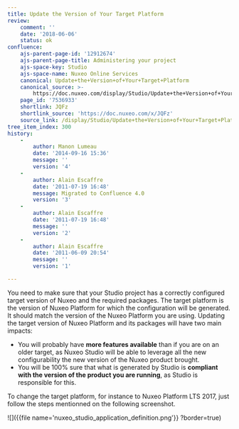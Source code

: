 ```yaml
---
title: Update the Version of Your Target Platform
review:
    comment: ''
    date: '2018-06-06'
    status: ok
confluence:
    ajs-parent-page-id: '12912674'
    ajs-parent-page-title: Administering your project
    ajs-space-key: Studio
    ajs-space-name: Nuxeo Online Services
    canonical: Update+the+Version+of+Your+Target+Platform
    canonical_source: >-
        https://doc.nuxeo.com/display/Studio/Update+the+Version+of+Your+Target+Platform
    page_id: '7536933'
    shortlink: JQFz
    shortlink_source: 'https://doc.nuxeo.com/x/JQFz'
    source_link: /display/Studio/Update+the+Version+of+Your+Target+Platform
tree_item_index: 300
history:
    -
        author: Manon Lumeau
        date: '2014-09-16 15:36'
        message: ''
        version: '4'
    -
        author: Alain Escaffre
        date: '2011-07-19 16:48'
        message: Migrated to Confluence 4.0
        version: '3'
    -
        author: Alain Escaffre
        date: '2011-07-19 16:48'
        message: ''
        version: '2'
    -
        author: Alain Escaffre
        date: '2011-06-09 20:54'
        message: ''
        version: '1'

---
```

You need to make sure that your Studio project has a correctly configured target version of Nuxeo and the required packages. The target platform is the version of Nuxeo Platform for which the configuration will be generated. It should match the version of the Nuxeo Platform you are using. Updating the target version of Nuxeo Platform and its packages will have two main impacts:

*   You will probably have **more features available** than if you are on an older target, as Nuxeo Studio will be able to leverage all the new configurability the new version of the Nuxeo product brought.
*   You will be 100% sure that what is generated by Studio is **compliant with the version of the product you are running**, as Studio is responsible for this.

To change the target platform, for instance to Nuxeo Platform LTS 2017, just follow the steps mentionned on the following screenshot.

![]({{file name='nuxeo_studio_application_definition.png'}} ?border=true)
